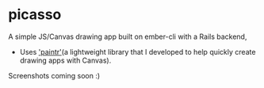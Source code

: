 # picasso

A simple JS/Canvas drawing app built on ember-cli with a Rails backend, 
* Uses ['paintr'](https://github.com/grese/paintr/)(a lightweight library that I developed to help quickly create drawing apps with Canvas).

Screenshots coming soon :)